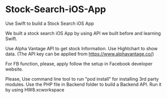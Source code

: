 # Stock-Search-iOS-App
Use Swift to build a Stock Search iOS App

We built a stock search iOS App by using API we built before and learning Swift.

Use Alpha Vantage API to get stock Information. Use Hightchart to show data.
(The API key can be applied from https://www.alphavantage.co/)

For FB function, please, apply follow the setup in Facebook developer website.

Please,
Use command line tool to run "pod install" for installing 3rd party modules.
Use the PHP file in Backend folder to build a Backend API.
Run it by using HW8.xcworkspace
